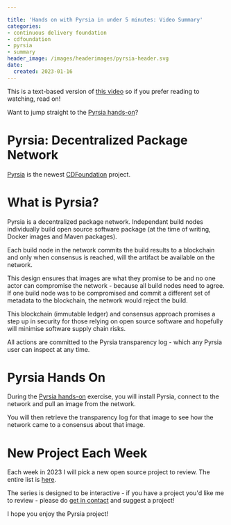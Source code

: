 ```yaml
---

title: 'Hands on with Pyrsia in under 5 minutes: Video Summary'
categories:
- continuous delivery foundation
- cdfoundation
- pyrsia
- summary
header_image: /images/headerimages/pyrsia-header.svg
date:
  created: 2023-01-16
---
```


This is a text-based version of [this video](https://youtu.be/lZI_waRi1K0) so if you prefer reading to watching, read on!

<!-- more -->

Want to jump straight to the [Pyrsia hands-on](http://killercoda.com/pyrsia/scenario/pyrsia)? 

# Pyrsia: Decentralized Package Network
[Pyrsia](https://pyrsia.io) is the newest [CDFoundation](https://cd.foundation) project.

# What is Pyrsia?
Pyrsia is a decentralized package network. Independant build nodes individually build open source software package (at the time of writing, Docker images and Maven packages).

Each build node in the network commits the build results to a blockchain and only when consensus is reached, will the artifact be available on the network.

This design ensures that images are what they promise to be and no one actor can compromise the network - because all build nodes need to agree. If one build node was to be compromised and commit a different set of metadata to the blockchain, the network would reject the build.

This blockchain (immutable ledger) and consensus approach promises a step up in security for those relying on open source software and hopefully will minimise software supply chain risks.

All actions are committed to the Pyrsia transparency log - which any Pyrsia user can inspect at any time.

# Pyrsia Hands On
During the [Pyrsia hands-on](http://killercoda.com/pyrsia/scenario/pyrsia) exercise, you will install Pyrsia, connect to the network and pull an image from the network.

You will then retrieve the transparency log for that image to see how the network came to a consensus about that image.

# New Project Each Week
Each week in 2023 I will pick a new open source project to review. The entire list is [here](https://agardner.net/project-intros).

The series is designed to be interactive - if you have a project you'd like me to review - please do [get in contact](https://agardner.net/contact) and suggest a project!

I hope you enjoy the Pyrsia project!